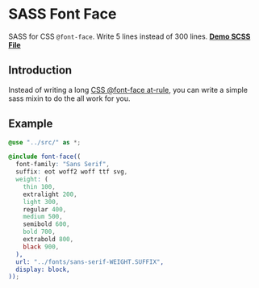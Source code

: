 # SASS Font Face
SASS for CSS `@font-face`. Write 5 lines instead of 300 lines.
**[Demo SCSS File](https://github.com/babakfp/sass-font-face/blob/master/demo/index.scss)**

## Introduction
Instead of writing a long [CSS @font-face at-rule](https://developer.mozilla.org/en-US/docs/Web/CSS/@font-face), you can write a simple sass mixin to do the all work for you.

## Example
```scss
@use "../src/" as *;

@include font-face((
  font-family: "Sans Serif",
  suffix: eot woff2 woff ttf svg,
  weight: (
    thin 100,
    extralight 200,
    light 300,
    regular 400,
    medium 500,
    semibold 600,
    bold 700,
    extrabold 800,
    black 900,
  ),
  url: "../fonts/sans-serif-WEIGHT.SUFFIX",
  display: block,
));

```